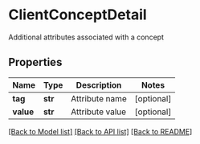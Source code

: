 # ClientConceptDetail

Additional attributes associated with a concept 
## Properties
Name | Type | Description | Notes
------------ | ------------- | ------------- | -------------
**tag** | **str** | Attribute name  | [optional] 
**value** | **str** | Attribute value  | [optional] 

[[Back to Model list]](../README.md#documentation-for-models) [[Back to API list]](../README.md#documentation-for-api-endpoints) [[Back to README]](../README.md)


